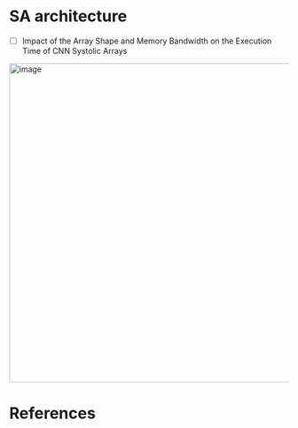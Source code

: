 
# SA architecture

- [ ] Impact of the Array Shape and Memory Bandwidth on the Execution Time of CNN Systolic Arrays

<img width="576" alt="image" src="https://github.com/user-attachments/assets/52b10a27-d9eb-4e0e-8a4c-4cd2d4175f14">












# References


